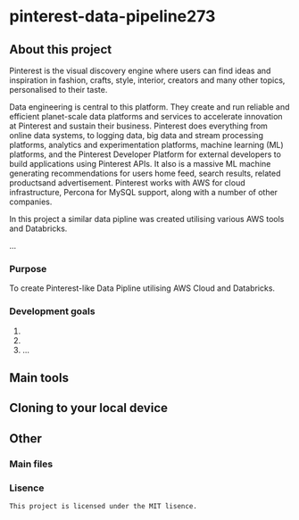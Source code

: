 # pinterest-data-pipeline273

## About this project

Pinterest is the visual discovery engine where users can find ideas and inspiration in fashion, crafts, style, interior, creators and many other topics, personalised to their taste.

Data engineering is central to this platform. They create and run reliable and efficient planet-scale data platforms and services to accelerate innovation at Pinterest and sustain their business. Pinterest does everything from online data systems, to logging data, big data and stream processing platforms, analytics and experimentation platforms, machine learning (ML) platforms, and the Pinterest Developer Platform for external developers to build applications using Pinterest APIs. It also is a massive ML machine generating recommendations for users home feed, search results, related productsand advertisement. Pinterest works with AWS for cloud infrastructure, Percona for MySQL support, along with a number of other companies.

In this project a similar data pipline was created utilising various AWS tools and Databricks.

...


### Purpose

To create Pinterest-like Data Pipline utilising AWS Cloud and Databricks.

### Development goals

1. 
2. 
3. ...


## Main tools 

    




## Cloning to your local device



## Other

### Main files



### Lisence

    This project is licensed under the MIT lisence.